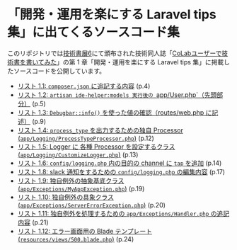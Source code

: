 # 「開発・運用を楽にする Laravel tips 集」に出てくるソースコード集

このリポジトリでは[技術書展6](https://techbookfest.org/event/tbf06)にて頒布された技術同人誌「[CoLabユーザーで技術書を書いてみた](https://techbookfest.org/event/tbf06/circle/36070001)」の第 1 章「開発・運用を楽にする Laravel tips 集」に掲載したソースコードを公開しています。

* [リスト 1.1: `composer.json` に追記する内容](https://github.com/okashoi/colab-techbook6-example/commit/1aba617) (p.4)
* [リスト 1.2: `artisan ide-helper:models 実行後の `app/User.php`（先頭部分）](https://github.com/okashoi/colab-techbook6-example/commit/8a3ab01) (p.5)
* [リスト 1.3: `Debugbar::info()` を使った値の確認（routes/web.php に記述）](https://github.com/okashoi/colab-techbook6-example/commit/f42dd45) (p.9)
* [リスト 1.4: `process_type` を出力するための独自 Processor (`app/Logging/ProcessTypeProcessor.php`)](https://github.com/okashoi/colab-techbook6-example/commit/c293541) (p.12)
* [リスト 1.5: Logger に 各種 Processor を設定するクラス (`app/Logging/CustomizeLogger.php`)](https://github.com/okashoi/colab-techbook6-example/commit/af2c0ce) (p.13)
* [リスト 1.6: `config/logging.php` 内の目的の channel に `tap` を追加](https://github.com/okashoi/colab-techbook6-example/commit/89f8765) (p.14)
* [リスト 1.8: slack 通知をするための `config/logging.php` の編集内容](https://github.com/okashoi/colab-techbook6-example/commit/935f7a7) (p.17)
* [リスト 1.9: 独自例外の抽象基底クラス (`app/Exceptions/MyAppException.php`)](https://github.com/okashoi/colab-techbook6-example/commit/4700720) (p.19)
* [リスト 1.10: 独自例外の具象クラス (`app/Exceptions/ServerErrorException.php`)](https://github.com/okashoi/colab-techbook6-example/commit/00fd572) (p.20)
* [リスト 1.11: 独自例外を処理するための `app/Exceptions/Handler.php` の追記内容](https://github.com/okashoi/colab-techbook6-example/commit/00bac40) (p.21)
* [リスト 1.12: エラー画面用の Blade テンプレート (`resources/views/500.blade.php`)](https://github.com/okashoi/colab-techbook6-example/commit/bdc3089) (p.24)
